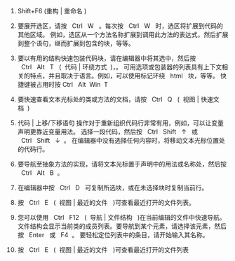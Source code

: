 1. Shift+F6 (重构 | 重命名 )

2. 要展开选区，请按   Ctrl   W   。每次按   Ctrl   W   时，选区将扩展到代码的其他区域。
例如，选区从一个方法名称扩展到调用此方法的表达式，然后扩展到整个语句，继而扩展到包含的块，等等。

3. 要以有用的结构快速包装代码块，请在编辑器中将其选中，然后按   Ctrl   Alt   T   (  代码 | 环绕方式  )，。
可用选项或包装器的列表具有上下文相关的特点，并且取决于语言。例如，可以使用标记环绕   html   块，等等。
快捷键被占用时按 Ctrl   Alt  Win  T

4. 要快速查看文本光标处的类或方法的文档，请按   Ctrl   Q   (  视图 | 快速文档  )

5. 代码 | 上移/下移语句 操作对于重新组织代码行非常有用，例如，可以让变量声明更靠近变量用法。
选择一段代码，然后按   Ctrl   Shift   ↑   或   Ctrl   Shift   ↓  。
在编辑器中没有选择任何内容时，将移动文本光标位置处的代码行。

6. 要导航至抽象方法的实现，请将文本光标置于声明中的用法或名称处，然后按   Ctrl   Alt   B  。

7. 在编辑器中按   Ctrl   D   可复制所选块，或在未选择块时复制当前行。

8. 按   Ctrl   E   (  视图 | 最近的文件   )可查看最近打开的文件列表。

9. 您可以使用   Ctrl   F12   (  导航 | 文件结构   )在当前编辑的文件中快速导航。
文件结构会显示当前类的成员列表。要导航到某个元素，请选择该元素，然后按   Enter   或   F4  。
要轻松定位列表中的条目，请开始输入其名称。

10. 按   Ctrl   E   (  视图 | 最近的文件   )可查看最近打开的文件列表